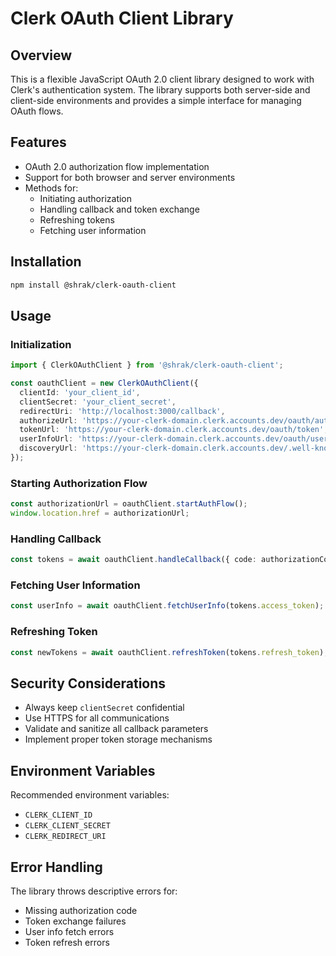 # Clerk OAuth Client Library

## Overview
This is a flexible JavaScript OAuth 2.0 client library designed to work with Clerk's authentication system. The library supports both server-side and client-side environments and provides a simple interface for managing OAuth flows.

## Features
- OAuth 2.0 authorization flow implementation
- Support for both browser and server environments
- Methods for:
  - Initiating authorization
  - Handling callback and token exchange
  - Refreshing tokens
  - Fetching user information

## Installation

```bash
npm install @shrak/clerk-oauth-client
```

## Usage

### Initialization
```typescript
import { ClerkOAuthClient } from '@shrak/clerk-oauth-client';

const oauthClient = new ClerkOAuthClient({
  clientId: 'your_client_id',
  clientSecret: 'your_client_secret',
  redirectUri: 'http://localhost:3000/callback',
  authorizeUrl: 'https://your-clerk-domain.clerk.accounts.dev/oauth/authorize',
  tokenUrl: 'https://your-clerk-domain.clerk.accounts.dev/oauth/token',
  userInfoUrl: 'https://your-clerk-domain.clerk.accounts.dev/oauth/userinfo',
  discoveryUrl: 'https://your-clerk-domain.clerk.accounts.dev/.well-known/openid-configuration'
});
```

### Starting Authorization Flow
```typescript
const authorizationUrl = oauthClient.startAuthFlow();
window.location.href = authorizationUrl;
```

### Handling Callback
```typescript
const tokens = await oauthClient.handleCallback({ code: authorizationCode });
```

### Fetching User Information
```typescript
const userInfo = await oauthClient.fetchUserInfo(tokens.access_token);
```

### Refreshing Token
```typescript
const newTokens = await oauthClient.refreshToken(tokens.refresh_token);
```

## Security Considerations
- Always keep `clientSecret` confidential
- Use HTTPS for all communications
- Validate and sanitize all callback parameters
- Implement proper token storage mechanisms

## Environment Variables
Recommended environment variables:
- `CLERK_CLIENT_ID`
- `CLERK_CLIENT_SECRET`
- `CLERK_REDIRECT_URI`

## Error Handling
The library throws descriptive errors for:
- Missing authorization code
- Token exchange failures
- User info fetch errors
- Token refresh errors

